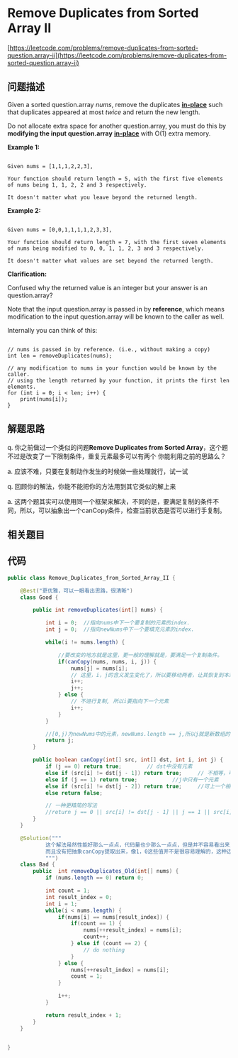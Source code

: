# Remove Duplicates from Sorted Array II

[https://leetcode.com/problems/remove-duplicates-from-sorted-question.array-ii](https://leetcode.com/problems/remove-duplicates-from-sorted-question.array-ii)

## 问题描述

Given a sorted question.array _nums_, remove the duplicates [**in-place**](https://en.wikipedia.org/wiki/In-place_algorithm) such that duplicates appeared at most _twice_ and return the new length.

Do not allocate extra space for another question.array, you must do this by **modifying the input question.array** [**in-place**](https://en.wikipedia.org/wiki/In-place_algorithm) with O\(1\) extra memory.

**Example 1:**

```text

Given nums = [1,1,1,2,2,3],

Your function should return length = 5, with the first five elements of nums being 1, 1, 2, 2 and 3 respectively.

It doesn't matter what you leave beyond the returned length.
```

**Example 2:**

```text

Given nums = [0,0,1,1,1,1,2,3,3],

Your function should return length = 7, with the first seven elements of nums being modified to 0, 0, 1, 1, 2, 3 and 3 respectively.

It doesn't matter what values are set beyond the returned length.
```

**Clarification:**

Confused why the returned value is an integer but your answer is an question.array?

Note that the input question.array is passed in by **reference**, which means modification to the input question.array will be known to the caller as well.

Internally you can think of this:

```text

// nums is passed in by reference. (i.e., without making a copy)
int len = removeDuplicates(nums);

// any modification to nums in your function would be known by the caller.
// using the length returned by your function, it prints the first len elements.
for (int i = 0; i < len; i++) {
    print(nums[i]);
}
```

## 解题思路

q. 你之前做过一个类似的问题**Remove Duplicates from Sorted Array**，这个题不过是改变了一下限制条件，重复元素最多可以有两个 你能利用之前的思路么？

a. 应该不难，只要在复制动作发生的时候做一些处理就行，试一试

q. 回顾你的解法，你能不能把你的方法用到其它类似的解上来

a. 这两个题其实可以使用同一个框架来解决，不同的是，要满足复制的条件不同，所以，可以抽象出一个canCopy条件，检查当前状态是否可以进行手复制。

## 相关题目

## 代码

```java
public class Remove_Duplicates_from_Sorted_Array_II {

    @Best("更优雅，可以一眼看出思路，很清晰")
    class Good {

        public int removeDuplicates(int[] nums) {

            int i = 0;  //指向nums中下一个要复制的元素的index.
            int j = 0;  //指向newNums中下一个要填充元素的index.

            while(i != nums.length) {

                //要改变的地方就是这里，更一般的理解就是，要满足一个复制条件。
                if(canCopy(nums, nums, i, j)) {
                    nums[j] = nums[i];
                    // 这里，i，j的含义发生变化了，所以要移动两者，让其恢复到本来的含义。
                    i++;
                    j++;
                } else {
                    // 不进行复制, 所以i要指向下一个元素
                    i++;
                }
            }

            //[0,j)为newNums中的元素，newNums.length == j,所以j就是新数组的长度。
            return j;
        }

        public boolean canCopy(int[] src, int[] dst, int i, int j) {
            if (j == 0) return true;        // dst中没有元素
            else if (src[i] != dst[j - 1]) return true;     // 不相等，可以复制
            else if (j == 1) return true;           //j中只有一个元素
            else if (src[i] != dst[j - 2]) return true;     //可上一个相等，和上上个不等，可以复制
            else return false;

            // 一种更精简的写法
            //return j == 0 || src[i] != dst[j - 1] || j == 1 || src[i] != dst[j - 2];
        }
    }

    @Solution("""
            这个解法虽然性能好那么一点点，代码量也少那么一点点，但是并不容易看出来，
            而且没有把抽象canCopy提取出来，像1，0这些值并不是很容易理解的，这种边界值其实很容易出错的
            """)
    class Bad {
        public  int removeDuplicates_Old(int[] nums) {
            if (nums.length == 0) return 0;

            int count = 1;
            int result_index = 0;
            int i = 1;
            while(i < nums.length) {
                if(nums[i] == nums[result_index]) {
                    if(count == 1) {
                        nums[++result_index] = nums[i];
                        count++;
                    } else if (count == 2) {
                        // do nothing
                    }
                } else {
                    nums[++result_index] = nums[i];
                    count = 1;
                }

                i++;
            }

            return result_index + 1;
        }
    }


}
```


